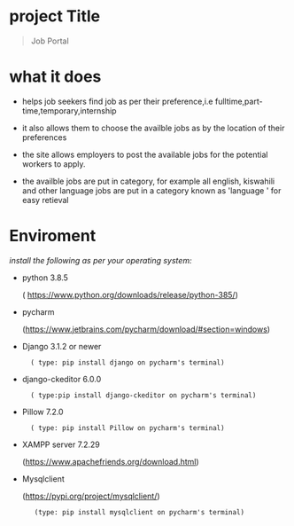 # project Title
  
  >Job Portal
# what it does
* helps job seekers find job as per their preference,i.e fulltime,part-time,temporary,internship

* it also allows them to choose the availble jobs as by the location of their preferences
* the site allows employers to post the available jobs for the potential workers to apply.
* the availble jobs are put in category, for example all english, kiswahili and other language jobs are put in a category known as 'language ' for easy retieval



# Enviroment
_install the following  as per your operating system:_

* python 3.8.5 
    
    ( https://www.python.org/downloads/release/python-385/)
* pycharm

    (https://www.jetbrains.com/pycharm/download/#section=windows)
    
  
* Django 3.1.2 or newer
        
        ( type: pip install django on pycharm's terminal)
        
  
* django-ckeditor 6.0.0
   
        ( type:pip install django-ckeditor on pycharm's terminal)
* Pillow 7.2.0 
  
        ( type: pip install Pillow on pycharm's terminal)
        
        
* XAMPP server 7.2.29
   
     (https://www.apachefriends.org/download.html)
* Mysqlclient
    
    (https://pypi.org/project/mysqlclient/)
 
         (type: pip install mysqlclient on pycharm's terminal)
  
